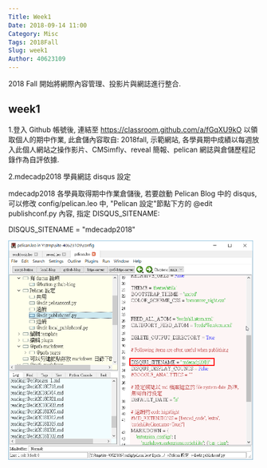 ```yaml
---
Title: Week1
Date: 2018-09-14 11:00
Category: Misc
Tags: 2018Fall
Slug: week1
Author: 40623109
---
```


2018 Fall 開始將網際內容管理、投影片與網誌進行整合.

<!-- PELICAN_END_SUMMARY -->

week1
----

1.登入 Github 帳號後, 連結至 <a href="https://classroom.github.com/a/fGqXU9kO">https://classroom.github.com/a/fGqXU9kO </a>
 以領取個人的期中作業, 此倉儲內容取自: 2018fall, 示範網站, 各學員期中成績以每週放入此個人網站之操作影片、CMSimfly、reveal 簡報、pelican 網誌與倉儲歷程記錄作為自評依據.
 
 2.mdecadp2018 學員網誌 disqus 設定

mdecadp2018 各學員取得期中作業倉儲後, 若要啟動 Pelican Blog 中的 disqus, 可以修改 config/pelican.leo 中, "Pelican 設定"節點下方的 @edit publishconf.py 內容, 指定 DISQUS_SITENAME:

DISQUS_SITENAME = "mdecadp2018"

<img alt="" height="439" src="/images/disqus.png" width="491">
